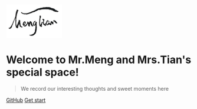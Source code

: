 <img src="logo.png" width="30%" height="30%" />

# Welcome to Mr.Meng and Mrs.Tian's special space!

> We record our interesting thoughts and sweet moments here

[GitHub](https://github.com/FENG-MengLong/FENG-MengLong.github.io)
[Get start](README.md)